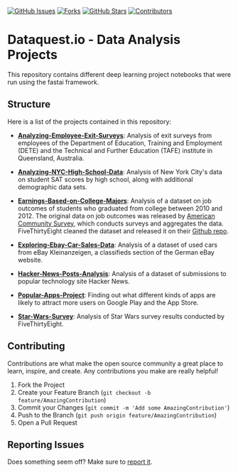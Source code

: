 [![GitHub Issues][issues-shield]][issues-url]
[![Forks][forks-shield]][forks-url]
[![GitHub Stars][stars-shield]][stars-url]
[![Contributors][contributors-shield]][contributors-url]


# Dataquest.io - Data Analysis Projects

This repository contains different deep learning project notebooks that were run using the fastai framework. 

## Structure

Here is a list of the projects contained in this repository:

- **[Analyzing-Employee-Exit-Surveys](https://github.com/luca-martial/DQ-projects/tree/master/Analyzing-Employee-Exit-Surveys)**: Analysis of exit surveys from employees of the Department of Education, Training and Employment (DETE) and the Technical and Further Education (TAFE) institute in Queensland, Australia.

- **[Analyzing-NYC-High-School-Data](https://github.com/luca-martial/DQ-projects/tree/master/Analyzing-NYC-High-School-Data)**: Analysis of New York City's data on student SAT scores by high school, along with additional demographic data sets.

- **[Earnings-Based-on-College-Majors](https://github.com/luca-martial/DQ-projects/tree/master/Earnings-Based-on-College-Majors)**: Analysis of a dataset on job outcomes of students who graduated from college between 2010 and 2012. The original data on job outcomes was released by [American Community Survey](https://www.census.gov/programs-surveys/acs/), which conducts surveys and aggregates the data. FiveThirtyEight cleaned the dataset and released it on their [Github repo](https://github.com/fivethirtyeight/data/tree/master/college-majors).

- **[Exploring-Ebay-Car-Sales-Data](https://github.com/luca-martial/DQ-projects/tree/master/Exploring-Ebay-Car-Sales-Data)**: Analysis of a dataset of used cars from eBay Kleinanzeigen, a classifieds section of the German eBay website.

- **[Hacker-News-Posts-Analysis](https://github.com/luca-martial/DQ-projects/tree/master/Hacker-News-Posts-Analysis)**: Analysis of a dataset of submissions to popular technology site Hacker News.

- **[Popular-Apps-Project](https://github.com/luca-martial/DQ-projects/tree/master/Popular-Apps-Project)**: Finding out what different kinds of apps are likely to attract more users on Google Play and the App Store.

- **[Star-Wars-Survey](https://github.com/luca-martial/DQ-projects/tree/master/Star-Wars-Survey)**: Analysis of Star Wars survey results conducted by FiveThirtyEight.

## Contributing

Contributions are what make the open source community a great place to learn, inspire, and create. Any contributions you make are really helpful!

1. Fork the Project
2. Create your Feature Branch (`git checkout -b feature/AmazingContribution`)
3. Commit your Changes (`git commit -m 'Add some AmazingContribution'`)
4. Push to the Branch (`git push origin feature/AmazingContribution`)
5. Open a Pull Request

## Reporting Issues

Does something seem off? Make sure to [report it](https://github.com/luca-martial/fastai-projects/issues).

<!-- MARKDOWN LINKS & IMAGES -->
<!-- https://www.markdownguide.org/basic-syntax/#reference-style-links -->
[issues-shield]: https://img.shields.io/github/issues/luca-martial/DQ-projects.svg
[issues-url]: https://github.com/luca-martial/DQ-projects/issues

[forks-shield]: https://img.shields.io/github/forks/luca-martial/DQ-projects.svg
[forks-url]: https://github.com/luca-martial/DQ-projects/forks

[stars-shield]: https://img.shields.io/github/stars/luca-martial/DQ-projects.svg
[stars-url]: https://github.com/luca-martial/DQ-projects/stargazers

[contributors-shield]: https://img.shields.io/github/contributors/luca-martial/DQ-projects.svg
[contributors-url]: https://github.com/luca-martial/DQ-projects/contributors
